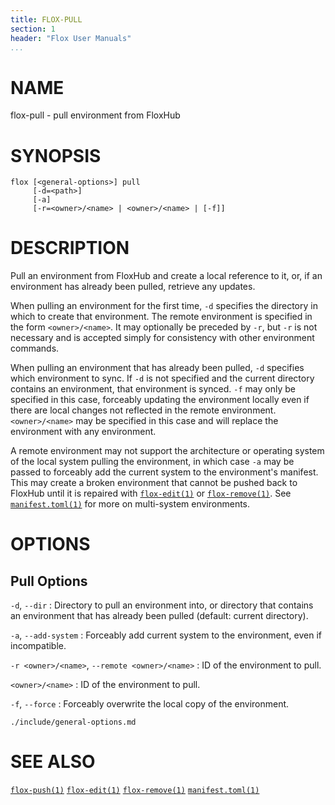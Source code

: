 ```yaml
---
title: FLOX-PULL
section: 1
header: "Flox User Manuals"
...
```



# NAME

flox-pull - pull environment from FloxHub

# SYNOPSIS

```
flox [<general-options>] pull
     [-d=<path>]
     [-a]
     [-r=<owner>/<name> | <owner>/<name> | [-f]]
```

# DESCRIPTION

Pull an environment from FloxHub and create a local reference to it,
or, if an environment has already been pulled, retrieve any updates.

When pulling an environment for the first time, `-d` specifies the directory
in which to create that environment.
The remote environment is specified in the form `<owner>/<name>`.
It may optionally be preceded by `-r`,
but `-r` is not necessary and is accepted simply for consistency with other
environment commands.

When pulling an environment that has already been pulled, `-d` specifies which
environment to sync.
If `-d` is not specified and the current directory contains an environment, that
environment is synced.
`-f` may only be specified in this case, forceably updating the environment
locally even if there are local changes not reflected in the remote environment.
`<owner>/<name>` may be specified in this case and will replace the environment
with any environment.

A remote environment may not support the architecture or operating system of the
local system pulling the environment,
in which case `-a` may be passed to forceably add the current system to the
environment's manifest.
This may create a broken environment that cannot be pushed back to FloxHub until
it is repaired with [`flox-edit(1)`](./flox-edit.md) or
[`flox-remove(1)`](./flox-remove.md).
See [`manifest.toml(1)`](./manifest.toml.md) for more on multi-system
environments.

# OPTIONS

## Pull Options

`-d`, `--dir`
:   Directory to pull an environment into, or directory that contains an
    environment that has already been pulled (default: current directory).

`-a`, `--add-system`
:   Forceably add current system to the environment, even if incompatible.

`-r <owner>/<name>`, `--remote <owner>/<name>`
:   ID of the environment to pull.

`<owner>/<name>`
:   ID of the environment to pull.

`-f`, `--force`
:   Forceably overwrite the local copy of the environment.

```{.include}
./include/general-options.md
```

# SEE ALSO

[`flox-push(1)`](./flox-push.md)
[`flox-edit(1)`](./flox-edit.md)
[`flox-remove(1)`](./flox-remove.md)
[`manifest.toml(1)`](./manifest.toml.md)
